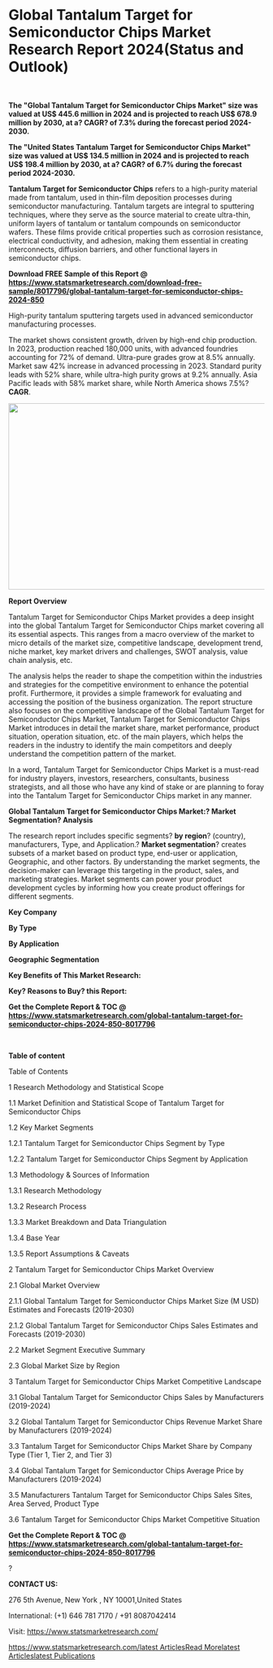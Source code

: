 <h1>Global Tantalum Target for Semiconductor Chips Market Research Report 2024(Status and Outlook)</h1><br/><p><strong>The "Global Tantalum Target for Semiconductor Chips Market" size was valued at US$ 445.6 million in 2024 and is projected to reach US$ 678.9 million by 2030, at a? <strong>CAGR</strong>? of 7.3% during the forecast period 2024-2030.</strong></p>
 
 
 
 <p><strong>The "United States Tantalum Target for Semiconductor Chips Market" size was valued at US$ 134.5 million in 2024 and is projected to reach US$ 198.4 million by 2030, at a? <strong>CAGR</strong>? of 6.7% during the forecast period 2024-2030.</strong></p>
 
 
 
 <p><strong>Tantalum Target for Semiconductor Chips</strong> refers to a high-purity material made from tantalum, used in thin-film deposition processes during semiconductor manufacturing. Tantalum targets are integral to sputtering techniques, where they serve as the source material to create ultra-thin, uniform layers of tantalum or tantalum compounds on semiconductor wafers. These films provide critical properties such as corrosion resistance, electrical conductivity, and adhesion, making them essential in creating interconnects, diffusion barriers, and other functional layers in semiconductor chips.</p>
 
 
 
 <p><strong>Download FREE Sample of this Report @ <a href="https://www.statsmarketresearch.com/download-free-sample/8017796/global-tantalum-target-for-semiconductor-chips-2024-850">https://www.statsmarketresearch.com/download-free-sample/8017796/global-tantalum-target-for-semiconductor-chips-2024-850</a></strong></p>
 
 
 
 <p>High-purity tantalum sputtering targets used in advanced semiconductor manufacturing processes.</p>
 
 
 
 <p>The market shows consistent growth, driven by high-end chip production. In 2023, production reached 180,000 units, with advanced foundries accounting for 72% of demand. Ultra-pure grades grow at 8.5% annually. Market saw 42% increase in advanced processing in 2023. Standard purity leads with 52% share, while ultra-high purity grows at 9.2% annually. Asia Pacific leads with 58% market share, while North America shows 7.5%? <strong><strong>CAGR</strong></strong>.</p>
 
 
 
 <p><img alt="" src="https://www.24marketreports.com/assets/report-images/TantalumTargetforSemiconductorChipsMarket.png" style="height:366px; width:731px" /></p>
 
 
 
 <p><strong>Report Overview</strong></p>
 
 
 
 <p>Tantalum Target for Semiconductor Chips Market provides a deep insight into the global Tantalum Target for Semiconductor Chips market covering all its essential aspects. This ranges from a macro overview of the market to micro details of the market size, competitive landscape, development trend, niche market, key market drivers and challenges, SWOT analysis, value chain analysis, etc.</p>
 
 
 
 <p>The analysis helps the reader to shape the competition within the industries and strategies for the competitive environment to enhance the potential profit. Furthermore, it provides a simple framework for evaluating and accessing the position of the business organization. The report structure also focuses on the competitive landscape of the Global Tantalum Target for Semiconductor Chips Market, Tantalum Target for Semiconductor Chips Market introduces in detail the market share, market performance, product situation, operation situation, etc. of the main players, which helps the readers in the industry to identify the main competitors and deeply understand the competition pattern of the market.</p>
 
 
 
 <p>In a word, Tantalum Target for Semiconductor Chips Market is a must-read for industry players, investors, researchers, consultants, business strategists, and all those who have any kind of stake or are planning to foray into the Tantalum Target for Semiconductor Chips market in any manner.</p>
 
 
 
 <p><strong>Global Tantalum Target for Semiconductor Chips Market:? Market Segmentation? Analysis</strong></p>
 
 
 
 <p>The research report includes specific segments? <strong>by region</strong>? (country), manufacturers, Type, and Application.? <strong>Market segmentation</strong>? creates subsets of a market based on product type, end-user or application, Geographic, and other factors. By understanding the market segments, the decision-maker can leverage this targeting in the product, sales, and marketing strategies. Market segments can power your product development cycles by informing how you create product offerings for different segments.</p>
 
 
 
 <p><strong>Key Company</strong></p>
 
 
 
 <p><strong>By Type</strong></p>
 
 
 
 <p><strong><strong>By Application</strong></strong></p>
 
 
 
 <p><strong>Geographic Segmentation</strong></p>
 
 
 
 <p><strong>Key Benefits of This Market Research:</strong></p>
 
 
 
 <p><strong>Key? <strong>Reasons to Buy</strong>? this Report:</strong></p>
 
 
 
 <div><b>Get the Complete Report & TOC @ <a href="https://www.statsmarketresearch.com/global-tantalum-target-for-semiconductor-chips-2024-850-8017796">https://www.statsmarketresearch.com/global-tantalum-target-for-semiconductor-chips-2024-850-8017796</a></b></div>
 
 
 
 <p><br />
 
 <b>Table of content</b></p>
 
 
 
 <p>Table of Contents<br />
 
 1 Research Methodology and Statistical Scope<br />
 
 1.1 Market Definition and Statistical Scope of Tantalum Target for Semiconductor Chips<br />
 
 1.2 Key Market Segments<br />
 
 1.2.1 Tantalum Target for Semiconductor Chips Segment by Type<br />
 
 1.2.2 Tantalum Target for Semiconductor Chips Segment by Application<br />
 
 1.3 Methodology & Sources of Information<br />
 
 1.3.1 Research Methodology<br />
 
 1.3.2 Research Process<br />
 
 1.3.3 Market Breakdown and Data Triangulation<br />
 
 1.3.4 Base Year<br />
 
 1.3.5 Report Assumptions & Caveats<br />
 
 2 Tantalum Target for Semiconductor Chips Market Overview<br />
 
 2.1 Global Market Overview<br />
 
 2.1.1 Global Tantalum Target for Semiconductor Chips Market Size (M USD) Estimates and Forecasts (2019-2030)<br />
 
 2.1.2 Global Tantalum Target for Semiconductor Chips Sales Estimates and Forecasts (2019-2030)<br />
 
 2.2 Market Segment Executive Summary<br />
 
 2.3 Global Market Size by Region<br />
 
 3 Tantalum Target for Semiconductor Chips Market Competitive Landscape<br />
 
 3.1 Global Tantalum Target for Semiconductor Chips Sales by Manufacturers (2019-2024)<br />
 
 3.2 Global Tantalum Target for Semiconductor Chips Revenue Market Share by Manufacturers (2019-2024)<br />
 
 3.3 Tantalum Target for Semiconductor Chips Market Share by Company Type (Tier 1, Tier 2, and Tier 3)<br />
 
 3.4 Global Tantalum Target for Semiconductor Chips Average Price by Manufacturers (2019-2024)<br />
 
 3.5 Manufacturers Tantalum Target for Semiconductor Chips Sales Sites, Area Served, Product Type<br />
 
 3.6 Tantalum Target for Semiconductor Chips Market Competitive Situation</p>
 
 
 
 <div><b>Get the Complete Report & TOC @ <a href="https://www.statsmarketresearch.com/global-tantalum-target-for-semiconductor-chips-2024-850-8017796">https://www.statsmarketresearch.com/global-tantalum-target-for-semiconductor-chips-2024-850-8017796</a></b></div>
 
 
 
 <p>? </p>
 
 
 
 <p><b>CONTACT US:</b><br />
 
 276 5th Avenue, New York , NY 10001,United States<br />
 
 International: (+1) 646 781 7170 / +91 8087042414<br />
 
 Visit: <a href="https://www.statsmarketresearch.com/">https://www.statsmarketresearch.com/</a><br />
 
 <a href="https://gyeongbokgung.com">https://www.statsmarketresearch.com/</a><a href="https://hallyeomaritime.com">latest Articles</a><a href="https://jingwansa.com">Read More</a><a href="https://nguoiviet.jp/">latest Articles</a><a href="https://www.intelmarketresearch.com/">latest Publications</a></p>